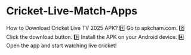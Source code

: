 # Cricket-Live-Match-Apps
How to Download Cricket Live TV 2025 APK? 1️⃣ Go to apkcham.com. 2️⃣ Click the download button. 3️⃣ Install the APK on your Android device. 4️⃣ Open the app and start watching live cricket!
